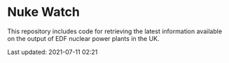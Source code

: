 # Nuke Watch

This repository includes code for retrieving the latest information available on the output of EDF nuclear power plants in the UK.

Last updated: 2021-07-11 02:21